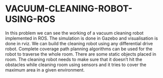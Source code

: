 # VACUUM-CLEANING-ROBOT-USING-ROS
In this problem we can see the working of a vacuum cleaning robot implemented in ROS. The simulation is done in Gazebo and visualisation is done in rviz. We can build the cleaning robot using any differential drive robot. Complete coverage path planning algorithms can be used for the robot to traverse the whole room. There are some static objects placed in room. The cleaning robot needs to make sure that it doesn’t hit the obstacles while cleaning room using sensors and it tries to cover the maximum area in a given environment.
